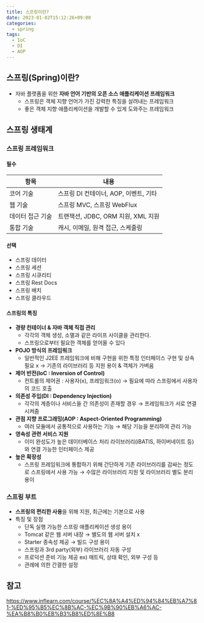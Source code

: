```yaml
---
title: 스프링이란?
date: 2023-01-02T15:12:26+09:00
categories:
  - spring
tags: 
  - IoC
  - DI
  - AOP
---
```


## 스프링(Spring)이란?
- 자바 플랫폼을 위한 **자바 언어 기반의 오픈 소스 애플리케이션 프레임워크**
  - 스프링은 객체 지향 언어가 가진 강력한 특징을 살려내는 프레임워크
  - 좋은 객체 지향 애플리케이션을 개발할 수 있게 도와주는 프레임워크

## 스프링 생태계
### 스프링 프레임워크
#### 필수
|항목|내용|
|---|---|
|코어 기술|스프링 DI 컨테이너, AOP, 이벤트, 기타|
|웹 기술|스프링 MVC, 스프링 WebFlux|
|데이터 접근 기술|트랜잭션, JDBC, ORM 지원, XML 지원|
|통합 기술|캐시, 이메일, 원격 접근, 스케줄링|

#### 선택
- 스프링 데이터
- 스프링 세션
- 스프링 시큐리티
- 스프링 Rest Docs
- 스프링 배치
- 스프링 클라우드

#### 스프링의 특징
- **경량 컨테이너 & 자바 객체 직접 관리**
  - 각각의 객체 생성, 소멸과 같은 라이프 사이클을 관리한다.
  - 스프링으로부터 필요한 객체를 얻어올 수 있다
- **POJO 방식의 프레임워크**
  - 일반적인 J2EE 프레임워크에 비해 구현을 위한 특정 인터페이스 구현 및 상속 필요 x → 기존의 라이브러리 등 지원 용이 & 객체가 가벼움
- **제어 반전(IoC : Inversion of Control)**
  - 컨트롤의 제어권 : 사용자(x), 프레임워크(o) → 필요에 따라 스프링에서 사용자의 코드 호출
- **의존성 주입(DI : Dependency Injection)**
  - 각각의 계층이나 서비스들 간 의존성이 존재할 경우 → 프레임워크가 서로 연결시켜줌
- **관점 지향 프로그래밍(AOP : Aspect-Oriented Programming)**
  - 여러 모듈에서 공통적으로 사용하는 기능 → 해당 기능을 분리하여 관리 가능
- **영속성 관련 서비스 지원**
  - 이미 완성도가 높은 데이터베이스 처리 라이브러리(iBATIS, 하이버네이트 등)와 연결 가능한 인터페이스 제공
- **높은 확장성**
  - 스프링 프레임워크에 통합하기 위해 간단하게 기존 라이브러리를 감싸는 정도로 스프링에서 사용 가능 → 수많은 라이브러리 지원 및 라이브러리 별도 분리 용이

### 스프링 부트
- **스프링의 편리한 사용**을 위해 지원, 최근에는 기본으로 사용
- 특징 및 장점
  - 단독 실행 가능한 스프링 애플리케이션 생성 용이
  - Tomcat 같은 웹 서버 내장 → 별도의 웹 서버 설치 x
  - Starter 종속성 제공 → 빌드 구성 용이
  - 스프링과 3rd party(외부) 라이브러리 자동 구성
  - 프로덕션 준비 기능 제공 ex) 매트릭, 상태 확인, 외부 구성 등
  - 관례에 의한 간결한 설정

## 참고
https://www.inflearn.com/course/%EC%8A%A4%ED%94%84%EB%A7%81-%ED%95%B5%EC%8B%AC-%EC%9B%90%EB%A6%AC-%EA%B8%B0%EB%B3%B8%ED%8E%B8
